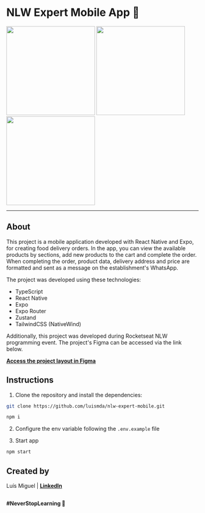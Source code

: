 # NLW Expert Mobile App 🍔

<img width="232" src="https://github.com/luismda/nlw-expert-mobile/assets/88680118/ca636a61-0903-47b7-9c6d-210e0eb27417" alt="" />
<img width="232" src="https://github.com/luismda/nlw-expert-mobile/assets/88680118/212ec2a8-435e-4f91-858a-aa3bcde453f3" alt="" />
<img width="232" src="https://github.com/luismda/nlw-expert-mobile/assets/88680118/144e2238-d720-4f07-82d1-7f4caec9ada6" alt="" />

---

## About

This project is a mobile application developed with React Native and Expo, for creating food delivery orders. In the app, you can view the available products by sections, add new products to the cart and complete the order. When completing the order, product data, delivery address and price are formatted and sent as a message on the establishment's WhatsApp.

The project was developed using these technologies:

- TypeScript
- React Native
- Expo
- Expo Router
- Zustand
- TailwindCSS (NativeWind)

Additionally, this project was developed during Rocketseat NLW programming event. The project's Figma can be accessed via the link below.

[**Access the project layout in Figma**](https://www.figma.com/community/file/1336456468568916765/nlw-expert-orders)

## Instructions

1. Clone the repository and install the dependencies:

```sh
git clone https://github.com/luismda/nlw-expert-mobile.git
```

```sh
npm i
```

2. Configure the env variable following the `.env.example` file

3. Start app

```sh
npm start
```

## Created by

Luís Miguel | [**LinkedIn**](https://www.linkedin.com/in/luis-miguel-dutra-alves/)

##

**#NeverStopLearning 🚀**